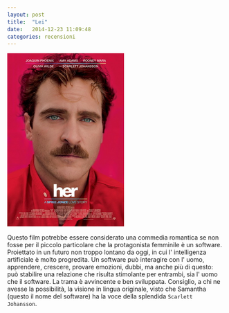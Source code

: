 ```yaml
---
layout: post
title:  "Lei"
date:   2014-12-23 11:09:48
categories: recensioni
---
```




<img src = "/assets/Lei.jpg" class = "textwrap">


Questo film potrebbe essere considerato una commedia romantica se non fosse per il piccolo particolare che la protagonista femminile è un software.  
Proiettato in un futuro non troppo lontano da oggi, in cui l' intelligenza artificiale è molto progredita. Un software può interagire con l' uomo, apprendere, crescere, provare emozioni, dubbi, ma anche più di questo: può stabilire una relazione che risulta stimolante per entrambi, sia l' uomo che il software.
La trama è avvincente e ben sviluppata.
Consiglio, a chi ne avesse la possibilità, la visione in lingua originale, visto che Samantha (questo il nome del software) ha la voce della splendida `Scarlett Johansson`.


